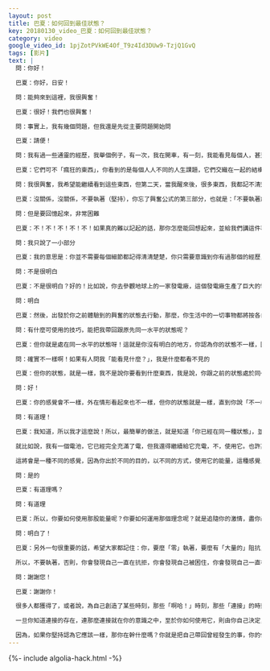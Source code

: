 ```yaml
---
layout: post
title: 巴夏：如何回到最佳狀態？
key: 20180130_video_巴夏：如何回到最佳狀態？
category: video
google_video_id: 1pjZotPVkWE4Of_T9z4Id3DUw9-TzjQ1GvQ
tags: [影片]
text: |
  問：你好！

  巴夏：你好，日安！

  問：能夠來到這裡，我很興奮！

  巴夏：很好！我們也很興奮！

  問：事實上，我有幾個問題，但我還是先從主要問題開始問

  巴夏：請便！

  問：我有過一些通靈的經歷，我舉個例子，有一次，我在開車，有一刻，我能看見每個人，甚至不是人，我能真實地看到他們跟宇宙的鏈接，我能看到他們哪一天會去世，哪天會⋯⋯我看到了各種瘋狂的東西

  巴夏：它們可不「瘋狂的東西」，你看到的是每個人人不同的人生課題，它們交織在一起的結構和本質，有點像我們在看你們的時候，我們所看到的東西

  問：我很興奮，我希望能繼續看到這些東西，但第二天，當我醒來後，很多東西，我都記不清楚了，我也看不見這些東西了

  巴夏：沒關係，沒關係，不要執著（堅持），你忘了興奮公式的第三部分，也就是：「不要執著於結果應該是什麼樣」，你收到了一個「象徵物」，你獲得了一次體驗，你給予了自己一次經歷，讓你知道：存在這樣的一個視角，也存在著這樣的一種狀態，代表著這個視角。你需要做的全部，就是回憶起當時的感覺，然後，你就回到了那種狀態，但這並不意味著，外在情形應該也一樣，不要執著於形式。

  問：但是要回憶起來，非常困難

  巴夏：不！不！不！不！不！如果真的難以記起的話，那你怎麼能回想起來，並給我們講這件事呢？

  問：我只說了一小部分

  巴夏：我的意思是：你並不需要每個細節都記得清清楚楚，你只需要意識到你有過那個的經歷，這就足夠把你帶回那種狀態，然後從這個狀態出發，去行動，即使你現在的感覺，跟之前的感覺不一樣，但是，你仍然處於同一種狀態，你，不要認為你不是（這種狀態）。而你，就是這麼做的。如果你沒看到之前你所看到的，你就認為自己跟之前的狀態不同，而實際上，你跟之前的狀態一樣的，只不過現在的情形必須有所不同，才能讓，你帶著這種狀態，去做些不同的事情，你能明白嗎？

  問：不是很明白

  巴夏：不是很明白？好的！比如說，你去參觀地球上的一家發電廠，這個發電廠生產了巨大的電能，你去了這個發電廠，看這巨大的發電機快速的轉動著，產生了各種各樣的電流，你覺得非常興奮，你能感覺到巨大的能量把天空撕裂了。然後你離開，回到了家裡。第二天，你醒來後，對自己說：「這真是太令人興奮了」，但重點是：你現在不需要回到發電廠，才能體驗到你需要體驗的。現在，你可以簡單的這麼想：「發電機生產了電」、「電流順著電纜來到我家」、「電流流到這個開關」、「我走上前，按下這個開關」、「於是，就有了光」。在你跟電的關係中，這就是你目前需要體驗的，你不需要回到發電廠，你現在需要把電用到現實生活中去，你能明白嗎？

  問：明白

  巴夏：然後，出發於你之前體驗到的興奮的狀態去行動，那麼，你生活中的一切事物都將按各自所需地被放大、被擴大，類似於你之前所體驗到的那樣被放大，但其表現形式，並不一定相同，電，現在只需要做它該做的工作，它只需要完成它的工作，也就是「把等亮起」，是不是這樣呢？

  問：有什麼可使用的技巧，能把我帶回跟原先同一水平的狀態呢？

  巴夏：但你就是處在同一水平的狀態呀！這就是你沒有明白的地方，你認為你的狀態不一樣，因為你的感覺不一樣

  問：確實不一樣啊！如果有人問我「能看見什麼？」，我是什麼都看不見的

  巴夏：但你的狀態，就是一樣，我不是說你要看到什麼東西，我是說，你跟之前的狀態處於同一水平，但你要帶著這種狀態去做其他事情

  問：好！

  巴夏：你的感覺會不一樣，外在情形看起來也不一樣，但你的狀態就是一樣，直到你說「不一樣」，是你把自己從那種狀態中拉出來，僅僅因為你認為：你的感覺應該一樣，外在情形看起來也應該一樣。因為你有一個特定的定義，在跟你說：「如果我沒看見這個⋯⋯如果我沒感受到那個⋯⋯那我的狀態就是不一樣的」，所以，是「你」斷開了你跟那個能量狀態的連接。

  問：有道理！

  巴夏：我知道，所以我才這麼說！所以，最簡單的做法，就是知道「你已經在同一種狀態」，並且，現在你需要帶著這種狀態去做些不同的事情，這就是為什麼你的感覺會不一樣。因為「不同之處」在告訴你：「你不需要要回到從前，去做跟以前一樣的事情」，你已經充滿了電，你已經下載了你需要下載的信息，你不需要再次經歷那個事件，你已經充滿了。

  就比如說，我有一個電池，它已經完全充滿了電，但我還得繼續給它充電，不，使用它。也許某天，在你需要的時候，你還要回去再一次經歷，但現在，你的電已經充滿了，不需要繼續把它插在充電器上，不要認為你還得像以前一樣給它充電，把它放進某種電器中，用盡它的能量吧！

  這將會是一種不同的感覺，因為你出於不同的目的，以不同的方式，使用它的能量，這種感覺，跟你在充電的時候的感覺，是不一樣的，為什麼該一樣呢？你說是不是？

  問：是的

  巴夏：有道理嗎？

  問：有道理

  巴夏：所以，你要如何使用那股能量呢？你要如何運用那個理念呢？就是追隨你的激情，盡你最大能力去行動，不論激情的形式如何，不執著於某種特定的結果，不執著於外在情形應該如何顯現，或者說，到來的形式應該如何？零執著。你明白了嗎？

  問：明白了！

  巴夏：另外一句很重要的話，希望大家都記住：你，要麼「零」執著，要麼有「大量的」阻抗，非此即彼（只能二選一）。「零執著」能夠清除掉你的「阻抗」。

  所以，不要執著，否則，你會發現自己一直在抗拒，你會發現自己被困住，你會發現自己一直在想：「為什麼會這樣？為什麼不是那樣？」。你只需要動起來、去做、去「是」、去行動、你只需要順流。它在那裡，它們都在那裡，你不需要看到以前所看到的，不需要體驗到以前所體驗到的，但你會在你需要的時候，按照你需要的方式，讓這股能量流經過你，就像一個電池釋放掉它的電量一樣。所以，做個「電池」吧！

  問：謝謝您！

  巴夏：謝謝你！

  很多人都獲得了，或者說，為自己創造了某些時刻，那些「啊哈！」時刻，那些「連接」的時刻，那些「格式塔」時刻，因為這些時刻就是給你「充電」，賦予你靈感，為你顯示另一個維度的視角，讓你明白：你們的連接，永遠都在，不能因為你們的連接永遠都在，就意味著：它看起來應該一樣，或者說，你感覺應該一樣，這些不是重點。

  一旦你知道連接的存在，連那麼連接就在你的意識之中，至於你如何使用它，則由你自己決定，但你每次連接的感覺，都不會一樣。你們的禪宗僧侶，完美地闡述了這一點：「你無法兩次踏入同一條河流」，它總是一條新的河流，它總是在流動，水，從來都不是同樣的水，河，永遠都是不同的河，不要堅持認為它應該一樣。

  因為，如果你堅持認為它應該一樣，那你在幹什麼嗎？你就是把自己帶回曾經發生的事，你的仍然卡在過去，而不是順著河流，向前漂游。所以，執著，就是抗拒！放手吧！
---
```


{%- include algolia-hack.html -%}
